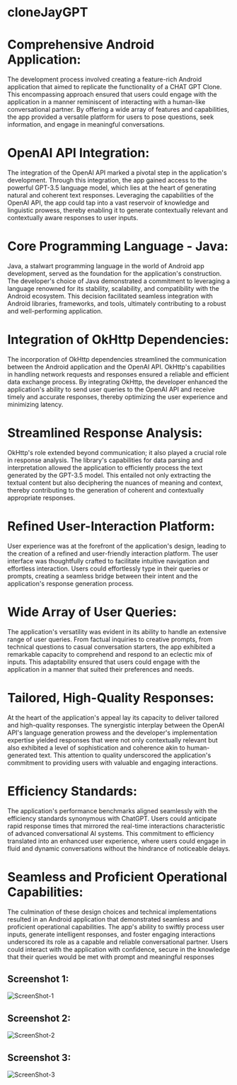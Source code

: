 # cloneJayGPT

# Comprehensive Android Application:
The development process involved creating a feature-rich Android application that aimed to replicate the functionality of a CHAT GPT Clone. This encompassing approach ensured that users could engage with the application in a manner reminiscent of interacting with a human-like conversational partner. By offering a wide array of features and capabilities, the app provided a versatile platform for users to pose questions, seek information, and engage in meaningful conversations.

# OpenAI API Integration:
The integration of the OpenAI API marked a pivotal step in the application's development. Through this integration, the app gained access to the powerful GPT-3.5 language model, which lies at the heart of generating natural and coherent text responses. Leveraging the capabilities of the OpenAI API, the app could tap into a vast reservoir of knowledge and linguistic prowess, thereby enabling it to generate contextually relevant and contextually aware responses to user inputs.

# Core Programming Language - Java:
Java, a stalwart programming language in the world of Android app development, served as the foundation for the application's construction. The developer's choice of Java demonstrated a commitment to leveraging a language renowned for its stability, scalability, and compatibility with the Android ecosystem. This decision facilitated seamless integration with Android libraries, frameworks, and tools, ultimately contributing to a robust and well-performing application.

# Integration of OkHttp Dependencies:
The incorporation of OkHttp dependencies streamlined the communication between the Android application and the OpenAI API. OkHttp's capabilities in handling network requests and responses ensured a reliable and efficient data exchange process. By integrating OkHttp, the developer enhanced the application's ability to send user queries to the OpenAI API and receive timely and accurate responses, thereby optimizing the user experience and minimizing latency.

# Streamlined Response Analysis:
OkHttp's role extended beyond communication; it also played a crucial role in response analysis. The library's capabilities for data parsing and interpretation allowed the application to efficiently process the text generated by the GPT-3.5 model. This entailed not only extracting the textual content but also deciphering the nuances of meaning and context, thereby contributing to the generation of coherent and contextually appropriate responses.

# Refined User-Interaction Platform:
User experience was at the forefront of the application's design, leading to the creation of a refined and user-friendly interaction platform. The user interface was thoughtfully crafted to facilitate intuitive navigation and effortless interaction. Users could effortlessly type in their queries or prompts, creating a seamless bridge between their intent and the application's response generation process.

# Wide Array of User Queries:
The application's versatility was evident in its ability to handle an extensive range of user queries. From factual inquiries to creative prompts, from technical questions to casual conversation starters, the app exhibited a remarkable capacity to comprehend and respond to an eclectic mix of inputs. This adaptability ensured that users could engage with the application in a manner that suited their preferences and needs.

# Tailored, High-Quality Responses:
At the heart of the application's appeal lay its capacity to deliver tailored and high-quality responses. The synergistic interplay between the OpenAI API's language generation prowess and the developer's implementation expertise yielded responses that were not only contextually relevant but also exhibited a level of sophistication and coherence akin to human-generated text. This attention to quality underscored the application's commitment to providing users with valuable and engaging interactions.

# Efficiency Standards:
The application's performance benchmarks aligned seamlessly with the efficiency standards synonymous with ChatGPT. Users could anticipate rapid response times that mirrored the real-time interactions characteristic of advanced conversational AI systems. This commitment to efficiency translated into an enhanced user experience, where users could engage in fluid and dynamic conversations without the hindrance of noticeable delays.

# Seamless and Proficient Operational Capabilities:
The culmination of these design choices and technical implementations resulted in an Android application that demonstrated seamless and proficient operational capabilities. The app's ability to swiftly process user inputs, generate intelligent responses, and foster engaging interactions underscored its role as a capable and reliable conversational partner. Users could interact with the application with confidence, secure in the knowledge that their queries would be met with prompt and meaningful responses



## Screenshot 1:
<img src="https://github.com/JAYS-bit/cloneJayGPT/blob/master/ss0.jpeg"  title="ScreenShot-1" max-height="100px">

## Screenshot 2:
<img src="https://github.com/JAYS-bit/cloneJayGPT/blob/master/ss1.jpeg"  title="ScreenShot-2" max-height="100px">

## Screenshot 3:
<img src="https://github.com/JAYS-bit/cloneJayGPT/blob/master/ss2.jpeg"  title="ScreenShot-3" max-height="100px">
